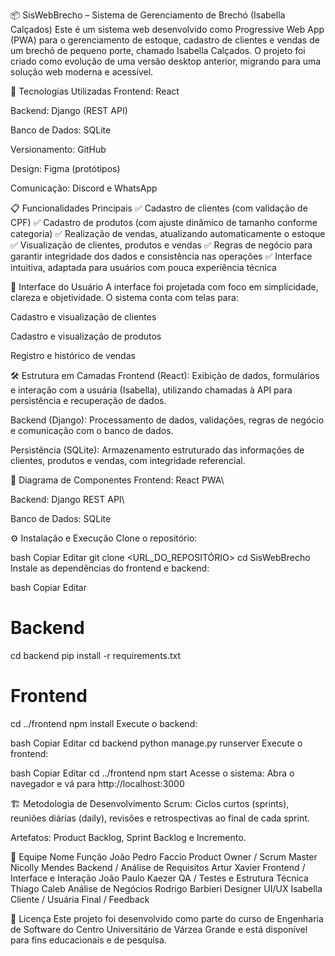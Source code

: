 📦 SisWebBrecho – Sistema de Gerenciamento de Brechó (Isabella Calçados)
Este é um sistema web desenvolvido como Progressive Web App (PWA) para o gerenciamento de estoque, cadastro de clientes e vendas de um brechó de pequeno porte, chamado Isabella Calçados. O projeto foi criado como evolução de uma versão desktop anterior, migrando para uma solução web moderna e acessível.

🚀 Tecnologias Utilizadas
Frontend: React

Backend: Django (REST API)

Banco de Dados: SQLite

Versionamento: GitHub

Design: Figma (protótipos)

Comunicação: Discord e WhatsApp

📋 Funcionalidades Principais
✅ Cadastro de clientes (com validação de CPF)
✅ Cadastro de produtos (com ajuste dinâmico de tamanho conforme categoria)
✅ Realização de vendas, atualizando automaticamente o estoque
✅ Visualização de clientes, produtos e vendas
✅ Regras de negócio para garantir integridade dos dados e consistência nas operações
✅ Interface intuitiva, adaptada para usuários com pouca experiência técnica

🎨 Interface do Usuário
A interface foi projetada com foco em simplicidade, clareza e objetividade. O sistema conta com telas para:

Cadastro e visualização de clientes

Cadastro e visualização de produtos

Registro e histórico de vendas

🛠️ Estrutura em Camadas
Frontend (React):
Exibição de dados, formulários e interação com a usuária (Isabella), utilizando chamadas à API para persistência e recuperação de dados.

Backend (Django):
Processamento de dados, validações, regras de negócio e comunicação com o banco de dados.

Persistência (SQLite):
Armazenamento estruturado das informações de clientes, produtos e vendas, com integridade referencial.

🧩 Diagrama de Componentes
Frontend: React PWA\

Backend: Django REST API\

Banco de Dados: SQLite

⚙️ Instalação e Execução
Clone o repositório:

bash
Copiar
Editar
git clone <URL_DO_REPOSITÓRIO>
cd SisWebBrecho
Instale as dependências do frontend e backend:

bash
Copiar
Editar
# Backend
cd backend
pip install -r requirements.txt

# Frontend
cd ../frontend
npm install
Execute o backend:

bash
Copiar
Editar
cd backend
python manage.py runserver
Execute o frontend:

bash
Copiar
Editar
cd ../frontend
npm start
Acesse o sistema:
Abra o navegador e vá para http://localhost:3000

🏗️ Metodologia de Desenvolvimento
Scrum: Ciclos curtos (sprints), reuniões diárias (daily), revisões e retrospectivas ao final de cada sprint.

Artefatos: Product Backlog, Sprint Backlog e Incremento.

🤝 Equipe
Nome	Função
João Pedro Faccio	Product Owner / Scrum Master
Nicolly Mendes	Backend / Análise de Requisitos
Artur Xavier	Frontend / Interface e Interação
João Paulo Kaezer	QA / Testes e Estrutura Técnica
Thiago Caleb	Análise de Negócios
Rodrigo Barbieri	Designer UI/UX
Isabella	Cliente / Usuária Final / Feedback

📃 Licença
Este projeto foi desenvolvido como parte do curso de Engenharia de Software do Centro Universitário de Várzea Grande e está disponível para fins educacionais e de pesquisa.
